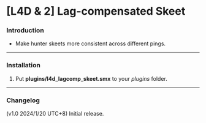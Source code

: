 # [L4D & 2] Lag-compensated Skeet

### Introduction
- Make hunter skeets more consistent across different pings.

<hr>

### Installation
1. Put **plugins/l4d_lagcomp_skeet.smx** to your _plugins_ folder.

<hr>

### Changelog
(v1.0 2024/1/20 UTC+8) Initial release.
